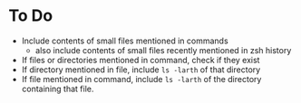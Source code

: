 # To Do
- Include contents of small files mentioned in commands
    - also include contents of small files recently mentioned in zsh history
- If files or directories mentioned in command, check if they exist
- If directory mentioned in file, include `ls -larth` of that directory
- If file mentioned in command, include `ls -larth` of the directory containing that file. 
